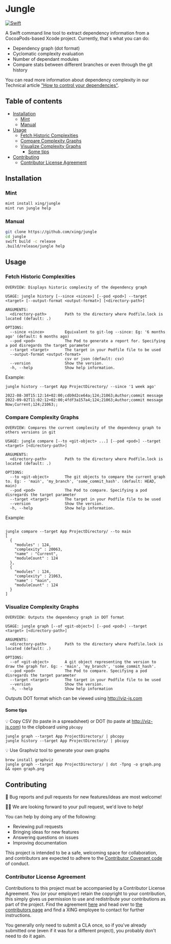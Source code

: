 # Jungle

[![Swift](https://github.com/xing/jungle/actions/workflows/swift.yml/badge.svg)](https://github.com/xing/jungle/actions/workflows/swift.yml)

A Swift command line tool to extract dependency information from a CocoaPods-based Xcode project. Currently, that´s what you can do:
- Dependency graph (dot format)
- Cyclomatic complexity evaluation 
- Number of dependant modules
- Compare stats between different branches or even through the git history

You can read more information about dependency complexity in our Technical article ["How to control your dependencies"](https://tech.xing.com/how-to-control-your-ios-dependencies-7690cc7b1c40).

## Table of contents

- [Installation](#installation)
  * [Mint](#mint)
  * [Manual](#manual)
- [Usage](#usage)
  * [Fetch Historic Complexities](#fetch-historic-complexities)
  * [Compare Complexity Graphs](#compare-complexity-graphs)
  * [Visualize Complexity Graphs](#visualize-complexity-graphs)
    + [Some tips](#some-tips)
- [Contributing](#contributing)
  * [Contributor License Agreement](#contributor-license-agreement)

## Installation

### Mint

```bash
mint install xing/jungle
mint run jungle help
```

### Manual

```bash
git clone https://github.com/xing/jungle
cd jungle
swift build -c release
.build/release/jungle help
```

## Usage

### Fetch Historic Complexities

```shell
OVERVIEW: Displays historic complexity of the dependency graph

USAGE: jungle history [--since <since>] [--pod <pod>] --target <target> [--output-format <output-format>] [<directory-path>]

ARGUMENTS:
  <directory-path>        Path to the directory where Podfile.lock is located (default: .)

OPTIONS:
  --since <since>         Equivalent to git-log --since: Eg: '6 months ago' (default: 6 months ago)
  --pod <pod>             The Pod to generate a report for. Specifying a pod disregards the target parameter
  --target <target>       The target in your Podfile file to be used
  --output-format <output-format>
                          csv or json (default: csv)
  --version               Show the version.
  -h, --help              Show help information.
```


Example:

```shell
jungle history --target App ProjectDirectory/ --since '1 week ago'

2022-08-30T15:12:14+02:00;cdb9d2ce64a;124;21063;Author;commit message
2022-09-02T11:02:12+02:00;4fdf3a157a4;124;21063;Author;commit message
Now;Current;124;21063;;
```

### Compare Complexity Graphs

```shell
OVERVIEW: Compares the current complexity of the dependency graph to others versions in git

USAGE: jungle compare [--to <git-object> ...] [--pod <pod>] --target <target> [<directory-path>]

ARGUMENTS:
  <directory-path>        Path to the directory where Podfile.lock is located (default: .)

OPTIONS:
  --to <git-object>       The git objects to compare the current graph to. Eg: - 'main', 'my_branch', 'some_commit_hash'. (default: HEAD, main)
  --pod <pod>             The Pod to compare. Specifying a pod disregards the target parameter
  --target <target>       The target in your Podfile file to be used
  --version               Show the version.
  -h, --help              Show help information.
```

Example:

```shell

jungle compare --target App ProjectDirectory/ --to main
[
  {
    "modules" : 124,
    "complexity" : 20063,
    "name" : "Current",
    "moduleCount" : 124
  },
  {
    "modules" : 124,
    "complexity" : 21063,
    "name" : "main",
    "moduleCount" : 124
  }
]
```

### Visualize Complexity Graphs

```shell
OVERVIEW: Outputs the dependency graph in DOT format

USAGE: jungle graph [--of <git-object>] [--pod <pod>] --target <target> [<directory-path>]

ARGUMENTS:
  <directory-path>        Path to the directory where Podfile.lock is located (default: .)

OPTIONS:
  --of <git-object>       A git object representing the version to draw the graph for. Eg: - 'main', 'my_branch', 'some_commit_hash'.
  --pod <pod>             The Pod to compare. Specifying a pod disregards the target parameter
  --target <target>       The target in your Podfile file to be used
  --version               Show the version.
  -h, --help              Show help information

```

Outputs DOT format which can be viewed using http://viz-js.com


#### Some tips

💡 Copy CSV (to paste in a spreadsheet) or DOT (to paste at http://viz-js.com) to the clipboard using `pbcopy`

```shell
jungle graph --target App ProjectDirectory/ | pbcopy
jungle history --target App ProjectDirectory/ | pbcopy
``` 


💡 Use Graphviz tool to generate your own graphs

```shell
brew install graphviz
jungle graph --target App ProjectDirectory/ | dot -Tpng -o graph.png && open graph.png
```
 
## Contributing

🎁 Bug reports and pull requests for new features/ideas are most welcome!

👷🏼 We are looking forward to your pull request, we'd love to help!

You can help by doing any of the following:

- Reviewing pull requests
- Bringing ideas for new features
- Answering questions on issues
- Improving documentation


This project is intended to be a safe, welcoming space for collaboration, and contributors are expected to adhere to the [Contributor Covenant code](http://contributor-covenant.org/) of conduct.

### Contributor License Agreement

Contributions to this project must be accompanied by a Contributor License
Agreement. You (or your employer) retain the copyright to your contribution,
this simply gives us permission to use and redistribute your contributions as
part of the project. Find the agreement [here][XING CLA] and head over to [the
contributors page][contributors] and find a XING employee to contact for further
instructions.

You generally only need to submit a CLA once, so if you've already submitted one
(even if it was for a different project), you probably don't need to do it
again.

[XING CLA]: docs/XING_CLAv2.md
[contributors]: https://github.com/xing/jungle/graphs/contributors
